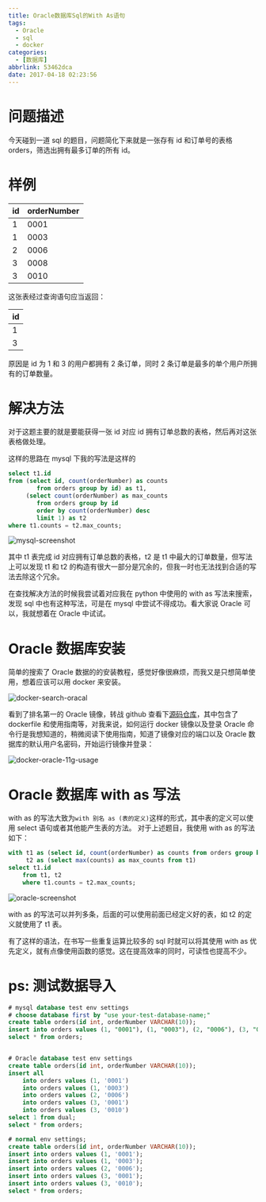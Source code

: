 ```yaml
---
title: Oracle数据库Sql的With As语句
tags:
  - Oracle
  - sql
  - docker
categories:
  - [数据库]
abbrlink: 53462dca
date: 2017-04-18 02:23:56
---
```


# 问题描述

今天碰到一道 sql 的题目，问题简化下来就是一张存有 id 和订单号的表格 orders，筛选出拥有最多订单的所有 id。

# 样例

| id  | orderNumber |
| :-- | :---------- |
| 1   | 0001        |
| 1   | 0003        |
| 2   | 0006        |
| 3   | 0008        |
| 3   | 0010        |

这张表经过查询语句应当返回：

| id  |
| :-- |
| 1   |
| 3   |

原因是 id 为 1 和 3 的用户都拥有 2 条订单，同时 2 条订单是最多的单个用户所拥有的订单数量。

# 解决方法

对于这题主要的就是要能获得一张 id 对应 id 拥有订单总数的表格，然后再对这张表格做处理。

这样的思路在 mysql 下我的写法是这样的

```sql
select t1.id
from (select id, count(orderNumber) as counts
        from orders group by id) as t1,
     (select count(orderNumber) as max_counts
        from orders group by id
        order by count(orderNumber) desc
        limit 1) as t2
where t1.counts = t2.max_counts;
```

![mysql-screenshot](http://wx4.sinaimg.cn/large/9a1da786gy1g06xhybd5lj20wf0qdmzn.jpg)

其中 t1 表完成 id 对应拥有订单总数的表格，t2 是 t1 中最大的订单数量，但写法上可以发现 t1 和 t2 的构造有很大一部分是冗余的，但我一时也无法找到合适的写法去除这个冗余。

在查找解决方法的时候我尝试着对应我在 python 中使用的 with as 写法来搜索，发现 sql 中也有这种写法，可是在 mysql 中尝试不得成功。看大家说 Oracle 可以，我就想着在 Oracle 中试试。

# Oracle 数据库安装

简单的搜索了 Oracle 数据的的安装教程，感觉好像很麻烦，而我又是只想简单使用，想着应该可以用 docker 来安装。

![docker-search-oracal](http://wx3.sinaimg.cn/large/9a1da786gy1g06xhyfo0rj211x0i30xi.jpg)

看到了排名第一的 Oracle 镜像，转战 github 查看下[源码仓库](https://github.com/wnameless/docker-oracle-xe-11g)，其中包含了 dockerfile 和使用指南等，对我来说，如何运行 docker 镜像以及登录 Oracle 命令行是我想知道的，稍微阅读下使用指南，知道了镜像对应的端口以及 Oracle 数据库的默认用户名密码，开始运行镜像并登录：

![docker-oracle-11g-usage](http://ws1.sinaimg.cn/large/9a1da786gy1g06xhyl2f4j20r00s8dke.jpg)

# Oracle 数据库 with as 写法

with as 的写法大致为`with 别名 as (表的定义)`这样的形式，其中表的定义可以使用 select 语句或者其他能产生表的方法。
对于上述题目，我使用 with as 的写法如下：

```sql
with t1 as (select id, count(orderNumber) as counts from orders group by id),
     t2 as (select max(counts) as max_counts from t1)
select t1.id
    from t1, t2
    where t1.counts = t2.max_counts;
```

![oracle-screenshot](http://ws4.sinaimg.cn/large/9a1da786gy1g06xhy7ewxj20rs0n7jt6.jpg)

with as 的写法可以并列多条，后面的可以使用前面已经定义好的表，如 t2 的定义就使用了 t1 表。

有了这样的语法，在书写一些重复运算比较多的 sql 时就可以将其使用 with as 优先定义，就有点像使用函数的感觉。这在提高效率的同时，可读性也提高不少。

# ps: 测试数据导入

```sql
# mysql database test env settings
# choose database first by "use your-test-database-name;"
create table orders(id int, orderNumber VARCHAR(10));
insert into orders values (1, "0001"), (1, "0003"), (2, "0006"), (3, "0001"), (3, "0010");
select * from orders;


# Oracle database test env settings
create table orders(id int, orderNumber VARCHAR(10));
insert all
    into orders values (1, '0001')
    into orders values (1, '0003')
    into orders values (2, '0006')
    into orders values (3, '0001')
    into orders values (3, '0010')
select 1 from dual;
select * from orders;

# normal env settings;
create table orders(id int, orderNumber VARCHAR(10));
insert into orders values (1, '0001');
insert into orders values (1, '0003');
insert into orders values (2, '0006');
insert into orders values (3, '0001');
insert into orders values (3, '0010');
select * from orders;
```
